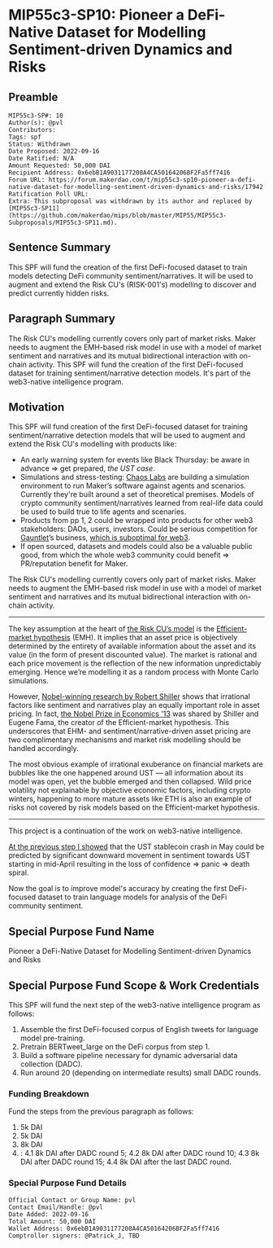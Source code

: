 # MIP55c3-SP10: Pioneer a DeFi-Native Dataset for Modelling Sentiment-driven Dynamics and Risks

## Preamble

```
MIP55c3-SP#: 10
Author(s): @pvl
Contributors:
Tags: spf
Status: Withdrawn
Date Proposed: 2022-09-16
Date Ratified: N/A
Amount Requested: 50,000 DAI
Recipient Address: 0x6ebB1A9031177208A4CA50164206BF2Fa5ff7416
Forum URL: https://forum.makerdao.com/t/mip55c3-sp10-pioneer-a-defi-native-dataset-for-modelling-sentiment-driven-dynamics-and-risks/17942
Ratification Poll URL:
Extra: This subproposal was withdrawn by its author and replaced by [MIP55c3-SP11](https://github.com/makerdao/mips/blob/master/MIP55/MIP55c3-Subproposals/MIP55c3-SP11.md).
```

## Sentence Summary

This SPF will fund the creation of the first DeFi-focused dataset to train models detecting DeFi community sentiment/narratives. It will be used to augment and extend the Risk CU's (RISK-001's) modelling to discover and predict currently hidden risks.

## Paragraph Summary

The Risk CU's modelling currently covers only part of market risks. Maker needs to augment the EMH-based risk model in use with a model of market sentiment and narratives and its mutual bidirectional interaction with on-chain activity. This SPF will fund the creation of the first DeFi-focused dataset for training sentiment/narrative detection models. It's part of the web3-native intelligence program.

## Motivation

This SPF will fund creation of the first DeFi-focused dataset for training sentiment/narrative detection models that will be used to augment and extend the Risk CU's modelling with products like:
* An early warning system for events like Black Thursday: be aware in advance => get prepared, *the UST case*.
* Simulations and stress-testing: [Chaos Labs](https://forum.makerdao.com/t/chaos-labs-community-update-call-july-08-at-14-30-utc/16406) are building a simulation environment to run Maker’s software against agents and scenarios. Currently they're built around a set of theoretical premises. Models of crypto community sentiment/narratives learned from real-life data could be used to build true to life agents and scenaries.
* Products from pp 1, 2 could be wrapped into products for other web3 stakeholders: DAOs, users, investors. Could be serious competition for [Gauntlet](https://gauntlet.network)’s business, [which is suboptimal for web3](https://forum.makerdao.com/t/towards-web3-native-intelligence-tools-for-protocol-comprehension-and-stewardship/15642/4).
* If open sourced, datasets and models could also be a valuable public good, from which the whole web3 community could benefit => PR/reputation benefit for Maker.

The Risk CU's modelling currently covers only part of market risks. Maker needs to augment the EMH-based risk model in use with a model of market sentiment and narratives and its mutual bidirectional interaction with on-chain activity.

---

The key assumption at the heart of [the Risk CU’s model](https://www.youtube.com/watch?v=blpPCgLmUaM&t=528s) is the [Efficient-market hypothesis](https://en.wikipedia.org/wiki/Efficient-market_hypothesis) (EMH). It implies that an asset price is objectively determined by the entirety of available information about the asset and its value (in the form of present discounted value). The market is rational and each price movement is the reflection of the new information unpredictably emerging. Hence we’re modelling it as a random process with Monte Carlo simulations.

However, [Nobel-winning research by Robert Shiller](https://www.nobelprize.org/uploads/2018/06/shiller-lecture.pdf) shows that irrational factors like sentiment and narratives play an equally important role in asset pricing. In fact, [the Nobel Prize in Economics '13](https://www.nobelprize.org/prizes/economic-sciences/2013/press-release/) was shared by Shiller and Eugene Fama, the creator of the Efficient-market hypothesis. This underscores that EHM- and sentiment/narrative-driven asset pricing are two complimentary mechanisms and market risk modelling should be handled accordingly.

The most obvious example of irrational exuberance on financial markets are bubbles like the one happened around UST — all information about its model was open, yet the bubble emerged and then collapsed. Wild price volatility not explainable by objective economic factors, including crypto winters, happening to more mature assets like ETH is also an example of risks not covered by risk models based on the Efficient-market hypothesis.

---

This project is a continuation of the work on web3-native intelligence. 

[At the previous step I showed](https://forum.makerdao.com/t/towards-web3-native-intelligence-tools-for-protocol-comprehension-and-stewardship/15642) that the UST stablecoin crash in May could be predicted by significant downward movement in sentiment towards UST starting in mid-April resulting in the loss of confidence => panic => death spiral.

Now the goal is to improve model's accuracy by creating the first DeFi-focused dataset to train language models for analysis of the DeFi community sentiment.

## Special Purpose Fund Name

Pioneer a DeFi-Native Dataset for Modelling Sentiment-driven Dynamics and Risks

## Special Purpose Fund Scope & Work Credentials

This SPF will fund the next step of the web3-native intelligence program as follows:
1. Assemble the first DeFi-focused corpus of English tweets for language model pre-training.
2. Pretrain BERTweet_large on the DeFi corpus from step 1.
3. Build a software pipeline necessary for dynamic adversarial data collection (DADC).
4. Run around 20 (depending on intermediate results) small DADC rounds.

### Funding Breakdown

Fund the steps from the previous paragraph as follows:
1. 5k DAI
2. 5k DAI
3. 8k DAI
4. :
4.1 8k DAI after DADC round 5;
4.2 8k DAI after DADC round 10;
4.3 8k DAI after DADC round 15;
4.4 8k DAI after the last DADC round.
 
### Special Purpose Fund Details

```
Official Contact or Group Name: pvl
Contact Email/Handle: @pvl
Date Added: 2022-09-16
Total Amount: 50,000 DAI
Wallet Address: 0x6ebB1A9031177208A4CA50164206BF2Fa5ff7416
Comptroller signers: @Patrick_J, TBD
```
